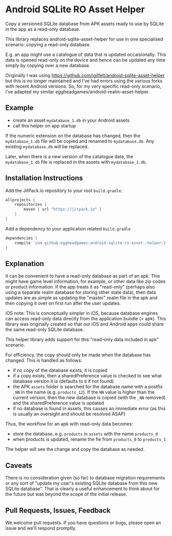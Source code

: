 # Android SQLite RO Asset Helper

Copy a versioned SQLite database from APK assets ready to use by SQLite in the app as a read-only database.

This library replaces android-sqlite-asset-helper for use in one specialised scenario: copying a read-only database.

E.g. an app might use a catalogue of data that is updated occaisionally. This data is opened read-only on the device and hence can be updated any time simply by copying over a new database.

Originally I was using https://github.com/jgilfelt/android-sqlite-asset-helper but this is no longer maintained and I've had errors using the various forks with recent Android versions. So, for my very specific read-only scenario, I've adapted my similar eggheadgames/android-realm-asset-helper.

## Example

 * create an asset `mydatabase_1.db` in your Android assets
 * call this helper on app startup
 
If the numeric extension on the database has changed, then the `mydatabase_1.db` file will be copied and renamed to `mydatabase.db`. Any existing `mydatabase.db` will be replaced. 

Later, when there is a new version of the catalogue data, the `mydatabase_1.db` file is replaced in the assets with `mydatabase_2.db`. 

## Installation Instructions

Add the JitPack.io repository to your root `build.gradle`:

```gradle
allprojects {
    repositories {
        maven { url "https://jitpack.io" }
    }
}
```

Add a dependency to your application related `build.gradle`

```gradle
dependencies {
    compile 'com.github.eggheadgames:android-sqlite-ro-asset--helper:2.0.0'
}
```

## Explanation

It can be convenient to have a read-only database as part of an apk. This might have game level information, for example, or other data like zip codes or product information. If the app treats it as "read-only" (perhaps also using a separate realm database for storing other state data), then data updates are as simple as updating the "master" realm file in the apk and then copying it over on first run after the user updates.

iOS note: This is conceptually simpler in iOS, because database engines can access read-only data directly from the application bundle (= apk). This library was originally created so that our iOS and Android apps could share the same read-only SQLite database.

This helper library adds support for this "read-only data included in apk" scenario.

For efficiency, the copy should only be made when the database has changed. This is handled as follows:

 * if no copy of the database exists, it is copied
 * if a copy exists, then a sharedPreference value is checked to see what database version it is (defaults to `0` if not found)
 * the APK `assets` folder is searched for the database name with a postfix `_NN` in the name (e.g. `products_12`). If the `NN` value is higher than the current version, then the new database is copied (with the `_NN` removed) and the sharedPreference value is updated
 * if no database is found in assets, this causes an immediate error (as this is usually an oversight and should be resolved ASAP)

Thus, the workflow for an apk with read-only data becomes:

 * store the database, e.g. `products` in `assets` with the name `products_0`
 * when products is updated, rename the fie from `products_0` to `products_1`

The helper will see the change and copy the database as needed.

## Caveats

There is no consideration given (so far) to database migration requirements or any sort of "update my user's existing SQLite database from this new SQLite database". That is clearly a useful enhancement to think about for the future but was beyond the scope of the initial release.

## Pull Requests, Issues, Feedback

We welcome pull requests. If you have questions or bugs, please open an issue and we'll respond promptly.
